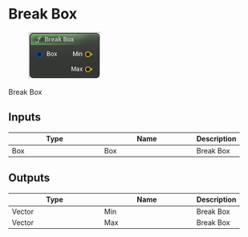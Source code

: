 # Break Box

<div align="left" data-full-width="false">

<figure><img src="Break_Box.png" alt=""><figcaption></figcaption></figure>

</div>

Break Box

## Inputs

<table>
<thead><tr><th width="170">Type</th><th width="170">Name</th><th>Description</th></tr></thead>
<tbody>
<tr><td>Box</td><td>Box</td><td>Break Box</td></tr>
</tbody>
</table>

## Outputs

<table>
<thead><tr><th width="170">Type</th><th width="170">Name</th><th>Description</th></tr></thead>
<tbody>
<tr><td>Vector</td><td>Min</td><td>Break Box</td></tr>
<tr><td>Vector</td><td>Max</td><td>Break Box</td></tr>
</tbody>
</table>